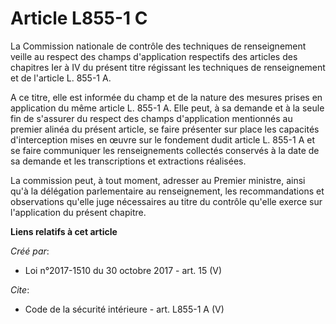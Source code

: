 # Article L855-1 C

La Commission nationale de contrôle des techniques de renseignement veille au respect des champs d'application respectifs des
articles des chapitres Ier à IV du présent titre régissant les techniques de renseignement et de l'article L. 855-1 A. 

A ce titre, elle est informée du champ et de la nature des mesures prises en application du même article L. 855-1 A. Elle
peut, à sa demande et à la seule fin de s'assurer du respect des champs d'application mentionnés au premier alinéa du présent
article, se faire présenter sur place les capacités d'interception mises en œuvre sur le fondement dudit article L. 855-1 A
et se faire communiquer les renseignements collectés conservés à la date de sa demande et les transcriptions et extractions
réalisées. 

La commission peut, à tout moment, adresser au Premier ministre, ainsi qu'à la délégation parlementaire au renseignement, les
recommandations et observations qu'elle juge nécessaires au titre du contrôle qu'elle exerce sur l'application du présent
chapitre.

**Liens relatifs à cet article**

_Créé par_:

  - Loi n°2017-1510 du 30 octobre 2017 - art. 15 (V)

_Cite_:

  - Code de la sécurité intérieure - art. L855-1 A (V)
